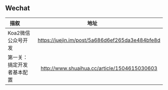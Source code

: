 ## Wechat
| 描叙          | 地址           |
| ------------- |:-------------:| 
|Koa2微信公众号开发|https://juejin.im/post/5a686d6ef265da3e484bfe8d|
|第一关：搞定开发者基本配置|http://www.shuaihua.cc/article/1504615030603|
